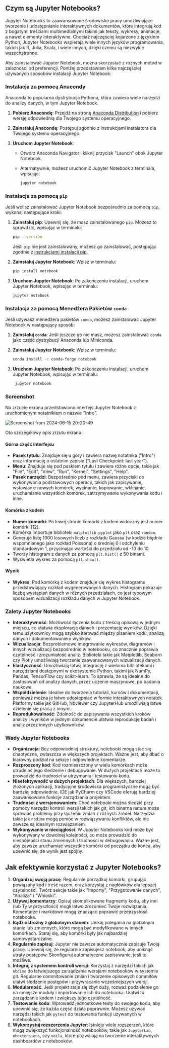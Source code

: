 ## Czym są Jupyter Notebooks?

Jupyter Notebooks to zaawansowane środowisko pracy umożliwiające tworzenie i udostępnianie interaktywnych dokumentów, które integrują kod z bogatymi treściami multimedialnymi takimi jak teksty, wykresy, animacje, a nawet elementy interaktywne. Chociaż najczęściej kojarzone z językiem Python, Jupyter Notebooks wspierają wiele innych języków programowania, takich jak R, Julia, Scala, i wiele innych, dzięki czemu są niezwykle wszechstronne.

Aby zainstalować Jupyter Notebook, można skorzystać z różnych metod w zależności od preferencji. Poniżej przedstawiam kilka najczęściej używanych sposobów instalacji Jupyter Notebook:

### Instalacja za pomocą Anacondy

Anaconda to popularna dystrybucja Pythona, która zawiera wiele narzędzi do analizy danych, w tym Jupyter Notebook.

1. **Pobierz Anacondę**: Przejdź na stronę [Anaconda Distribution](https://www.anaconda.com/products/distribution) i pobierz wersję odpowiednią dla Twojego systemu operacyjnego.
2. **Zainstaluj Anacondę**: Postępuj zgodnie z instrukcjami instalatora dla Twojego systemu operacyjnego.
3. **Uruchom Jupyter Notebook**:
   
    - Otwórz Anaconda Navigator i kliknij przycisk "Launch" obok Jupyter Notebook.
    - Alternatywnie, możesz uruchomić Jupyter Notebook z terminala, wpisując:
      
      ```bash
      jupyter notebook
      ```

### Instalacja za pomocą `pip`

Jeśli wolisz zainstalować Jupyter Notebook bezpośrednio za pomocą `pip`, wykonaj następujące kroki:

1. **Zainstaluj pip**: Upewnij się, że masz zainstalowanego `pip`. Możesz to sprawdzić, wpisując w terminalu:
   
    ```bash
    pip --version
    ```
    
    Jeśli `pip` nie jest zainstalowany, możesz go zainstalować, postępując zgodnie z [instrukcjami instalacji pip](https://pip.pypa.io/en/stable/installation/).

2. **Zainstaluj Jupyter Notebook**: Wpisz w terminalu:
   
    ```bash
    pip install notebook
    ```

3. **Uruchom Jupyter Notebook**: Po zakończeniu instalacji, uruchom Jupyter Notebook, wpisując w terminalu:

    ```bash
    jupyter notebook
    ```

### Instalacja za pomocą Menedżera Pakietów `conda`

Jeśli używasz menedżera pakietów `conda`, możesz zainstalować Jupyter Notebook w następujący sposób:

1. **Zainstaluj `conda`**: Jeśli jeszcze go nie masz, możesz zainstalować `conda` jako część dystrybucji Anaconda lub Miniconda.
2. **Zainstaluj Jupyter Notebook**: Wpisz w terminalu:

    ```bash
    conda install -c conda-forge notebook
    ```

3. **Uruchom Jupyter Notebook**: Po zakończeniu instalacji, uruchom Jupyter Notebook, wpisując w terminalu:

   ```bash
    jupyter notebook
    ```

### Screenshot

Na zrzucie ekranu przedstawiono interfejs Jupyter Notebook z uruchomionym notatnikiem o nazwie "Intro".

![Screenshot from 2024-06-15 20-20-49](https://github.com/djeada/Kurs-Podstaw-Pythona/assets/37275728/8659eebc-e1a0-4a36-8d89-26915e5d2ee0)

Oto szczegółowy opis zrzutu ekranu:

#### Górna część interfejsu

- **Pasek tytułu**: Znajduje się u góry i zawiera nazwę notatnika ("Intro") oraz informację o ostatnim zapisie ("Last Checkpoint: last year").
- **Menu**: Znajduje się pod paskiem tytułu i zawiera różne opcje, takie jak "File", "Edit", "View", "Run", "Kernel", "Settings", "Help".
- **Pasek narzędzi**: Bezpośrednio pod menu, zawiera przyciski do wykonywania podstawowych operacji, takich jak zapisywanie, wstawianie nowych komórek, wycinanie, kopiowanie, wklejanie, uruchamianie wszystkich komórek, zatrzymywanie wykonywania kodu i inne.

#### Komórka z kodem

- **Numer komórki**: Po lewej stronie komórki z kodem widoczny jest numer komórki [12].
- Komórka importuje biblioteki `matplotlib.pyplot` jako `plt` oraz `random`.
- Generuje listę 1000 losowych liczb z rozkładu Gaussa (w kodzie błędnie wspomnianego jako rozkład Poissona) o średniej 0 i odchyleniu standardowym 1, przycinając wartości do przedziału od -10 do 10.
- Tworzy histogram z danych za pomocą `plt.hist()` z 50 binami.
- Wyświetla wykres za pomocą `plt.show()`.

#### Wynik

- **Wykres**: Pod komórką z kodem znajduje się wykres histogramu przedstawiający rozkład wygenerowanych danych. Histogram pokazuje liczbę wystąpień danych w różnych przedziałach, co jest typowym sposobem wizualizacji rozkładu danych w Jupyter Notebook.

### Zalety Jupyter Notebooks

- **Interaktywność**: Możliwość łączenia kodu z treścią opisową w jednym miejscu, co ułatwia eksplorację danych i prezentację wyników. Dzięki temu użytkownicy mogą szybko iterować między pisaniem kodu, analizą danych i dokumentowaniem wyników.
- **Wizualizacja**: Bezproblemowe integrowanie wykresów, diagramów i innych wizualizacji bezpośrednio w notebooku, co znacznie poprawia czytelność i zrozumiałość analiz. Biblioteki takie jak Matplotlib, Seaborn czy Plotly umożliwiają tworzenie zaawansowanych wizualizacji danych.
- **Elastyczność**: Umożliwiają łatwą integrację z wieloma bibliotekami i narzędziami dostępnymi w ekosystemie Python, takimi jak NumPy, Pandas, TensorFlow czy scikit-learn. To sprawia, że są idealne do zastosowań od analizy danych, przez uczenie maszynowe, po badania naukowe.
- **Współdzielenie**: Idealne do tworzenia tutoriali, kursów i dokumentacji, ponieważ można je łatwo udostępniać w formie interaktywnych notatek. Platformy takie jak GitHub, Nbviewer czy JupyterHub umożliwiają łatwe dzielenie się pracą z innymi.
- **Reprodukowalność**: Zdolność do zapisywania wszystkich kroków analizy i wyników w jednym dokumencie ułatwia reprodukcję badań i analiz przez innych użytkowników.

### Wady Jupyter Notebooks

- **Organizacja**: Bez odpowiedniej struktury, notebooki mogą stać się chaotyczne, zwłaszcza w większych projektach. Ważne jest, aby dbać o klarowny podział na sekcje i odpowiednie komentarze.
- **Rozproszony kod**: Kod rozmieszczony w wielu komórkach może utrudniać jego śledzenie i debugowanie. W dużych projektach może to prowadzić do trudności w utrzymaniu i testowaniu kodu.
- **Nieefektywność w dużych projektach**: Dla większych, bardziej złożonych aplikacji, tradycyjne środowiska programistyczne mogą być bardziej odpowiednie. IDE jak PyCharm czy VSCode oferują bardziej zaawansowane funkcje zarządzania projektem.
- **Trudności z wersjonowaniem**: Choć notebooki można śledzić przy pomocy narzędzi kontroli wersji takich jak git, ich binarna natura może sprawiać problemy przy łączeniu zmian z różnych źródeł. Narzędzia takie jak `nbdime` mogą pomóc w rozwiązywaniu konfliktów, ale nie zawsze są idealnym rozwiązaniem.
- **Wykonywanie w nieciągłości**: W Jupyter Notebooks kod może być wykonywany w dowolnej kolejności, co może prowadzić do niespójności stanu zmiennych i trudności w debugowaniu. Ważne jest, aby zawsze uruchamiać wszystkie komórki od początku do końca, aby upewnić się, że wynik jest spójny.

## Jak efektywnie korzystać z Jupyter Notebooks?

1. **Organizuj swoją pracę**: Regularnie porządkuj komórki, grupując powiązany kod i treść razem, oraz korzystaj z nagłówków dla lepszej czytelności. Twórz sekcje takie jak "Importy", "Przygotowanie danych", "Analiza" i "Wnioski".
2. **Używaj komentarzy**: Opisuj skomplikowane fragmenty kodu, aby inni (lub Ty w przyszłości) mogli łatwo zrozumieć Twoje rozwiązania. Komentarze i markdown mogą znacząco poprawić przejrzystość notebooka.
3. **Bądź ostrożny z globalnym stanem**: Unikaj polegania na globalnym stanie lub zmiennych, które mogą być modyfikowane w innych komórkach. Staraj się, aby komórki były jak najbardziej samowystarczalne.
4. **Regularnie zapisuj**: Jupyter nie zawsze automatycznie zapisuje Twoją pracę. Upewnij się, że regularnie zapisujesz notebook, aby uniknąć utraty postępów. Skonfiguruj automatyczne zapisywanie, jeśli to możliwe.
5. **Integruj z systemem kontroli wersji**: Korzystaj z narzędzi takich jak `nbdime` do łatwiejszego zarządzania wersjami notebooków w systemie git. Regularne commitowanie zmian i tworzenie opisowych commitów ułatwi śledzenie postępów i przywracanie wcześniejszych wersji.
6. **Modularność**: Jeśli projekt staje się zbyt duży, rozważ podzielenie go na mniejsze moduły i importowanie ich do notebooka. Ułatwi to zarządzanie kodem i zwiększy jego czytelność.
7. **Testowanie kodu**: Wprowadź jednostkowe testy do swojego kodu, aby upewnić się, że każda część działa poprawnie. Możesz używać narzędzi takich jak `pytest` do testowania funkcji używanych w notebookach.
8. **Wykorzystuj rozszerzenia Jupyter**: Istnieje wiele rozszerzeń, które mogą zwiększyć funkcjonalność notebooków, takie jak `JupyterLab`, `nbextensions`, czy `voila`, które pozwalają na tworzenie interaktywnych dashboardów z notebooków.
